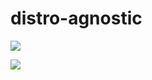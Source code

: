 # distro-agnostic

![](https://github.com/meisenzahl/distro-agnostic/actions/workflows/ubuntu:22.04.yml/badge.svg)

![](https://github.com/meisenzahl/distro-agnostic/actions/workflows/fedora:37.yml/badge.svg)
